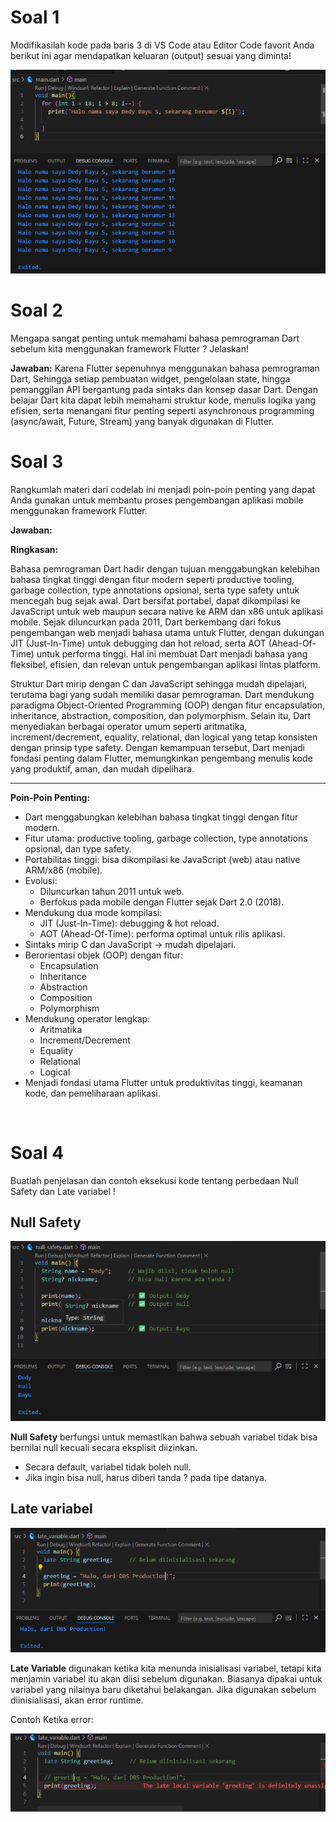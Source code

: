 # Soal 1

Modifikasilah kode pada baris 3 di VS Code atau Editor Code favorit Anda berikut ini agar mendapatkan keluaran (output) sesuai yang diminta!

![enter image description here](/codelab02_dart/img/Screenshot_1.png)


# Soal 2

Mengapa sangat penting untuk memahami bahasa pemrograman Dart sebelum kita menggunakan framework Flutter ? Jelaskan!

**Jawaban:** Karena Flutter sepenuhnya menggunakan bahasa pemrograman Dart, Sehingga setiap pembuatan widget, pengelolaan state, hingga pemanggilan API bergantung pada sintaks dan konsep dasar Dart. Dengan belajar Dart kita dapat lebih memahami struktur kode, menulis logika yang efisien, serta menangani fitur penting seperti asynchronous programming (async/await, Future, Stream) yang banyak digunakan di Flutter.

# Soal 3

Rangkumlah materi dari codelab ini menjadi poin-poin penting yang dapat Anda gunakan untuk membantu proses pengembangan aplikasi mobile menggunakan framework Flutter.

**Jawaban:** 
 
**Ringkasan:**

Bahasa pemrograman Dart hadir dengan tujuan menggabungkan kelebihan bahasa tingkat tinggi dengan fitur modern seperti productive tooling, garbage collection, type annotations opsional, serta type safety untuk mencegah bug sejak awal. Dart bersifat portabel, dapat dikompilasi ke JavaScript untuk web maupun secara native ke ARM dan x86 untuk aplikasi mobile. Sejak diluncurkan pada 2011, Dart berkembang dari fokus pengembangan web menjadi bahasa utama untuk Flutter, dengan dukungan JIT (Just-In-Time) untuk debugging dan hot reload, serta AOT (Ahead-Of-Time) untuk performa tinggi. Hal ini membuat Dart menjadi bahasa yang fleksibel, efisien, dan relevan untuk pengembangan aplikasi lintas platform.  

Struktur Dart mirip dengan C dan JavaScript sehingga mudah dipelajari, terutama bagi yang sudah memiliki dasar pemrograman. Dart mendukung paradigma Object-Oriented Programming (OOP) dengan fitur encapsulation, inheritance, abstraction, composition, dan polymorphism. Selain itu, Dart menyediakan berbagai operator umum seperti aritmatika, increment/decrement, equality, relational, dan logical yang tetap konsisten dengan prinsip type safety. Dengan kemampuan tersebut, Dart menjadi fondasi penting dalam Flutter, memungkinkan pengembang menulis kode yang produktif, aman, dan mudah dipelihara.  

---

**Poin-Poin Penting:**

- Dart menggabungkan kelebihan bahasa tingkat tinggi dengan fitur modern.  
- Fitur utama: productive tooling, garbage collection, type annotations opsional, dan type safety.  
- Portabilitas tinggi: bisa dikompilasi ke JavaScript (web) atau native ARM/x86 (mobile).  
- Evolusi:
  - Diluncurkan tahun 2011 untuk web.  
  - Berfokus pada mobile dengan Flutter sejak Dart 2.0 (2018).  
- Mendukung dua mode kompilasi:  
  - JIT (Just-In-Time): debugging & hot reload.  
  - AOT (Ahead-Of-Time): performa optimal untuk rilis aplikasi.  
- Sintaks mirip C dan JavaScript → mudah dipelajari.  
- Berorientasi objek (OOP) dengan fitur:
  - Encapsulation  
  - Inheritance  
  - Abstraction  
  - Composition  
  - Polymorphism  
- Mendukung operator lengkap:
  - Aritmatika
  - Increment/Decrement
  - Equality
  - Relational
  - Logical
- Menjadi fondasi utama Flutter untuk produktivitas tinggi, keamanan kode, dan pemeliharaan aplikasi.  

<br>

# Soal 4

Buatlah penjelasan dan contoh eksekusi kode tentang perbedaan Null Safety dan Late variabel !

## Null Safety <br>
 ![enter image description here](/codelab02_dart/img/Screenshot_2.png)

**Null Safety** berfungsi untuk memastikan bahwa sebuah variabel tidak bisa bernilai null kecuali secara eksplisit diizinkan.
- Secara default, variabel tidak boleh null.
- Jika ingin bisa null, harus diberi tanda ? pada tipe datanya.

## Late variabel <br>
![enter image description here](/codelab02_dart/img/Screenshot_3.png)

**Late Variable** digunakan ketika kita menunda inisialisasi variabel, tetapi kita menjamin variabel itu akan diisi sebelum digunakan. Biasanya dipakai untuk variabel yang nilainya baru diketahui belakangan. Jika digunakan sebelum diinisialisasi, akan error runtime.

Contoh Ketika error:

![enter image description here](/codelab02_dart/img/Screenshot_4.png)
